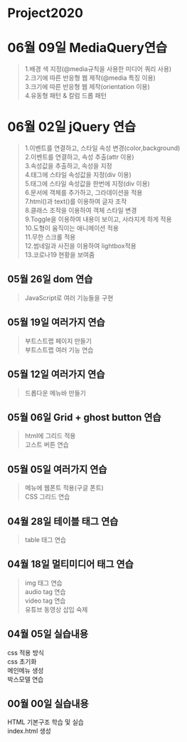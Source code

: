 # Project2020

# 06월 09일 MediaQuery연습
> 1.배경 색 지정(@media규칙을 사용한 미디어 쿼리 사용)<br />
> 2.크기에 따른 반응형 웹 제작(@media 특징 이용)<br />
> 3.크기에 따른 반응형 웹 제작(orientation 이용)<br />
> 4.유동형 패턴 & 칼럼 드롭 패턴<br />

# 06월 02일 jQuery 연습
> 1.이벤트를 연결하고, 스타일 속성 변경(color,background)<br />
> 2.이벤트를 연결하고, 속성 추출(attr 이용)<br />
> 3.속성값을 추출하고, 속성을 지정<br />
> 4.태그에 스타일 속성값을 지정(div 이용)<br />
> 5.태그에 스타일 속성값을 한번에 지정(div 이용)<br />
> 6.문서에 객체를 추가하고, 그라데이션을 적용<br />
> 7.html()과 text()를 이용하여 글자 조작<br />
> 8.클래스 조작을 이용하여 객체 스타일 변경<br />
> 9.Toggle을 이용하여 내용이 보이고, 사라지게 하게 적용<br />
> 10.도형이 움직이는 애니메이션 적용<br />
> 11.무한 스크롤 적용<br />
> 12.썸네일과 사진을 이용하여 lightbox적용<br />
> 13.코로나19 현황을 보여줌<br />

## 05월 26일 dom 연습
> JavaScript로 여러 기능들을 구현<br />

## 05월 19일 여러가지 연습
> 부트스트랩 페이지 만들기<br />
> 부트스트랩 여러 기능 연습


## 05월 12일 여러가지 연습
> 드롭다운 메뉴바 만들기<br />

## 05월 06일 Grid + ghost button 연습
> html에 그리드 적용<br />
  고스트 버튼 연습

## 05월 05일 여러가지 연습
> 메뉴에 웹폰트 적용(구글 폰트)<br />
  CSS 그리드 연습

## 04월 28일 테이블 태그 연습
> table 태그 연습 <br />

## 04월 18일 멀티미디어 태그 연습
> img 태그 연습 <br />
  audio tag 연습 <br />
  video tag 연습 <br />
  유튜브 동영상 삽입 숙제

## 04월 05일 실습내용
  css 적용 방식<br>
  css 초기화<br>
  메인메뉴 생성<br>
  박스모델 연습

## 00월 00일 실습내용
 HTML 기본구조 학습 및 실습<br />
  index.html 생성